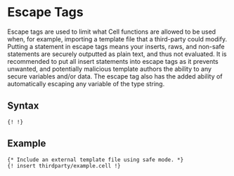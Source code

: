 Escape Tags
==================
Escape tags are used to limit what Cell functions are allowed to be used when, for example, importing a template file
that a third-party could modify. Putting a statement in escape tags means your inserts, raws, and non-safe statements
are securely outputted as plain text, and thus not evaluated. It is recommended to put all insert statements into escape
tags as it prevents unwanted, and potentially malicious template authors the ability to any secure variables and/or data.
The escape tag also has the added ability of automatically escaping any variable of the type string.

Syntax
--------------
```
{! !}
```

Example
--------------
```
{* Include an external template file using safe mode. *}
{! insert thirdparty/example.cell !}
```